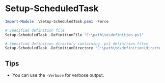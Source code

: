 # Setup-ScheduledTask

```powershell
Import-Module .\Setup-ScheduledTask.psm1 -Force

# Specified definition file
Setup-ScheduledTask -DefinitionFile "C:\path\to\definition.ps1"

# Specified definition directory containing .ps1 definition files
Setup-ScheduledTask -DefinitionDirectory "C:\path\to\definition\directory\"
```

## Tips

- You can use the `-Verbose` for verbose output.
